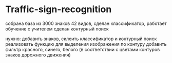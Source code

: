 # Traffic-sign-recognition

собрана база из 3000 знаков 42 видов,
сделан классификатор,
работает обучение с учителем
сделан контурный поиск


нужно:
добавить знаков,
склеить классификатор и контурный поиск
реализовать функцию для выделения изображения по контуру
добавить фильтр красного, синего, белого (в соответствии с цветами контуров знаков дорожного движения)
